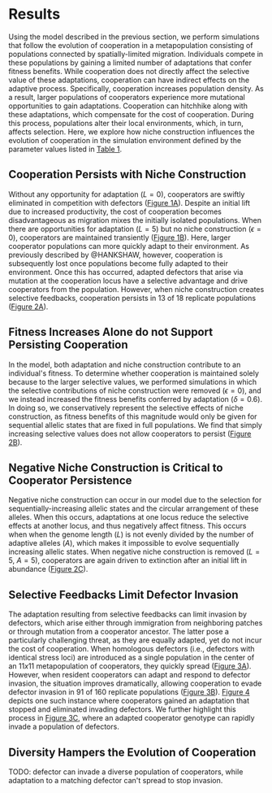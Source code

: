 # Results

Using the model described in the previous section, we perform simulations that follow the evolution of cooperation in a metapopulation consisting of populations connected by spatially-limited migration.
Individuals compete in these populations by gaining a limited number of adaptations that confer fitness benefits.
While cooperation does not directly affect the selective value of these adaptations, cooperation can have indirect effects on the adaptive process.
Specifically, cooperation increases population density. As a result, larger populations of cooperators experience more mutational opportunities to gain adaptations. 
Cooperation can hitchhike along with these adaptations, which compensate for the cost of cooperation.
During this process, populations alter their local environments, which, in turn, affects selection.
Here, we explore how niche construction influences the evolution of cooperation in the simulation environment defined by the parameter values listed in [Table 1](#tables).


## Cooperation Persists with Niche Construction

Without any opportunity for adaptation ($L=0$), cooperators are swiftly eliminated in competition with defectors ([Figure 1A](#fig1)).
Despite an initial lift due to increased productivity, the cost of cooperation becomes disadvantageous as migration mixes the initially isolated populations.
When there are opportunities for adaptation ($L=5$) but no niche construction ($\epsilon=0$), cooperators are maintained transiently ([Figure 1B](#fig1)).
Here, larger cooperator populations can more quickly adapt to their environment.
As previously described by @HANKSHAW, however, cooperation is subsequently lost once populations become fully adapted to their environment.
Once this has occurred, adapted defectors that arise via mutation at the cooperation locus have a selective advantage and drive cooperators from the population.
However, when niche construction creates selective feedbacks, cooperation persists in 13 of 18 replicate populations ([Figure 2A](#fig2)).


## Fitness Increases Alone do not Support Persisting Cooperation

In the model, both adaptation and niche construction contribute to an individual's fitness.
To determine whether cooperation is maintained solely because to the larger selective values, we performed simulations in which the selective contributions of niche construction were removed ($\epsilon=0$), and we instead increased the fitness benefits conferred by adaptation ($\delta=0.6)$.
In doing so, we conservatively represent the selective effects of niche construction, as fitness benefits of this magnitude would only be given for sequential allelic states that are fixed in full populations. We find that simply increasing selective values does not allow cooperators to persist ([Figure 2B](#fig2)).


## Negative Niche Construction is Critical to Cooperator Persistence

Negative niche construction can occur in our model due to the selection for sequentially-increasing allelic states and the circular arrangement of these alleles.
When this occurs, adaptations at one locus reduce the selective effects at another locus, and thus negatively affect fitness.
This occurs when when the genome length ($L$) is not evenly divided by the number of adaptive alleles ($A$), which makes it impossible to evolve sequentially increasing allelic states.
When negative niche construction is removed ($L=5$, $A=5$), cooperators are again driven to extinction after an initial lift in abundance ([Figure 2C](#fig2)).


## Selective Feedbacks Limit Defector Invasion

The adaptation resulting from selective feedbacks can limit invasion by defectors, which arise either through immigration from neighboring patches or through mutation from a cooperator ancestor.
The latter pose a particularly challenging threat, as they are equally adapted, yet do not incur the cost of cooperation.
When homologous defectors (i.e., defectors with identical stress loci) are introduced as a single population in the center of an $11x11$ metapopulation of cooperators, they quickly spread ([Figure 3A](#fig3)).
However, when resident cooperators can adapt and respond to defector invasion, the situation improves dramatically, allowing
cooperation to evade defector invasion in 91 of 160 replicate populations ([Figure 3B](#fig3)).
[Figure 4](#fig4) depicts one such instance where cooperators gained an adaptation that stopped and eliminated invading defectors.
We further highlight this process in [Figure 3C](#fig3), where an adapted cooperator genotype can rapidly invade a population of defectors.


## Diversity Hampers the Evolution of Cooperation

TODO: defector can invade a diverse population of cooperators, while adaptation to a matching defector can't spread to stop invasion.
